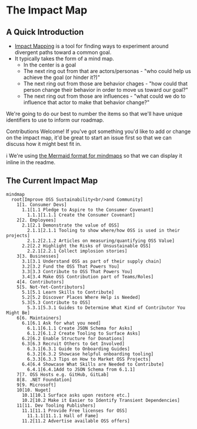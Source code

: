 # The Impact Map

## A Quick Introduction

* [Impact Mapping](https://www.impactmapping.org/) is a tool for finding ways to experiment around divergent paths toward a common goal.
* It typically takes the form of a mind map.
  * In the center is a goal
  * The next ring out from that are actors/personas - "who could help us achieve the goal (or hinder it?)"
  * The next ring out from those are behavior chages - "how could that person change their behavior in order to move us toward our goal?"
  * The next ring out from those are influences - "what could we do to influence that actor to make that behavior change?"

We're going to do our best to number the items so that we'll have unique identifiers to use to inform our roadmap.

Contributions Welcome! If you've got something you'd like to add or change on the impact map, it'd be great to start an issue first so that we can discuss how it might best fit in.

ℹ️ We're using [the Mermaid format for mindmaps](https://mermaid.js.org/syntax/mindmap.html) so that we can display it inline in the readme.

## The Current Impact Map

```mermaid
mindmap
  root[Improve OSS Sustainability<br/>and Community]
    1[1. Consumer Devs]
      1.1[1.1 Pledge to Aspire to the Consumer Covenant]
        1.1.1[1.1.1 Create the Consumer Covenant]
    2[2. Employees]
      2.1[2.1 Demonstrate the value of OSS]
        2.1.1[2.1.1 Tooling to show where/how OSS is used in their projects]
        2.1.2[2.1.2 Articles on measuring/quantifying OSS Value]
      2.2[2.2 Highlight the Risks of Unsustainable OSS]
        2.2.1[2.2.1 Collect implosion stories]
    3[3. Businesses]
      3.1[3.1 Understand OSS as part of their supply chain]
      3.2[3.2 Fund the OSS That Powers You]
      3.3[3.3 Contribute to OSS That Powers You]
      3.4[3.4 Make OSS Contribution part of Teams/Roles]
    4[4. Contributors]
    5[5. Not-Yet-Contributors]
      5.1[5.1 Learn Skills to Contribute]
      5.2[5.2 Discover Places Where Help is Needed]
      5.3[5.3 Contribute to OSS]
        5.3.1[5.3.1 Guides to Determine What Kind of Contributor You Might Be]
    6[6. Maintainers]
      6.1[6.1 Ask for what you need]
        6.1.1[6.1.1 Create JSON Schema for Asks]
        6.1.2[6.1.2 Create Tooling to Surface Asks]
      6.2[6.2 Enable Structure for Donations]
      6.3[6.3 Recruit Others to Get Involved]
        6.3.1[6.3.1 Guide to Onboarding Guides]
        6.3.2[6.3.2 Showcase helpful onboarding tooling]
        6.3.3[6.3.3 Tips on How to Market OSS Projects]
      6.4[6.4 Showcase What Skills are Needed to Contribute]
        6.4.1[6.4.1Add to JSON Schema from 6.1.1]
    7[7. OSS Hosts e.g. GitHub, GitLab]
    8[8. .NET Foundation]
    9[9. Microsoft]
    10[10. Nuget]
      10.1[10.1 Surface asks upon restore etc.]
      10.2[10.2 Make it Easier to Identify Transient Dependencies]
    11[11. Dev Tooling Publishers]
      11.1[11.1 Provide Free licenses for OSS]
        11.1.1[11.1.1 Hall of Fame]
      11.2[11.2 Advertise available OSS offers]
```
